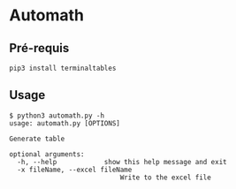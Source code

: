 # Automath

## Pré-requis
    pip3 install terminaltables

## Usage
    $ python3 automath.py -h                                                 
    usage: automath.py [OPTIONS]
    
    Generate table
    
    optional arguments:
      -h, --help            show this help message and exit
      -x fileName, --excel fileName
                                Write to the excel file